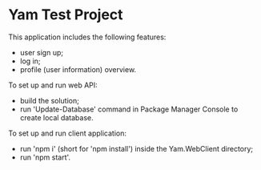 # Yam Test Project

This application includes the following features:
- user sign up;
- log in;
- profile (user information) overview.

To set up and run web API:
- build the solution;
- run 'Update-Database' command in Package Manager Console to create local database.

To set up and run client application:
- run 'npm i' (short for 'npm install') inside the Yam.WebClient directory;
- run 'npm start'.
